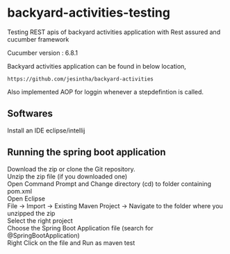 # backyard-activities-testing

Testing REST apis of backyard activities application with Rest assured and cucumber framework

Cucumber version : 6.8.1

Backyard activities application can be found in below location,

    https://github.com/jesintha/backyard-activities
    
Also implemented AOP for loggin whenever a stepdefintion is called.

## Softwares
Install an IDE eclipse/intellij <br />

## Running the spring boot application
Download the zip or clone the Git repository. <br />
Unzip the zip file (if you downloaded one) <br />
Open Command Prompt and Change directory (cd) to folder containing pom.xml <br />
Open Eclipse <br />
File -> Import -> Existing Maven Project -> Navigate to the folder where you unzipped the zip <br />
Select the right project <br />
Choose the Spring Boot Application file (search for @SpringBootApplication) <br />
Right Click on the file and Run as maven test <br />
